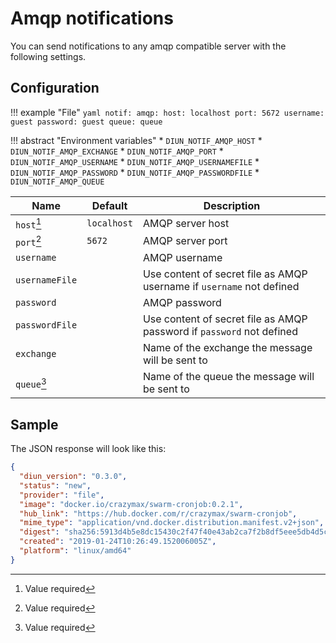 # Amqp notifications

You can send notifications to any amqp compatible server with the following settings.

## Configuration

!!! example "File"
    ```yaml
    notif:
      amqp:
        host: localhost
        port: 5672
        username: guest
        password: guest
        queue: queue
    ```

!!! abstract "Environment variables"
    * `DIUN_NOTIF_AMQP_HOST`
    * `DIUN_NOTIF_AMQP_EXCHANGE`
    * `DIUN_NOTIF_AMQP_PORT`
    * `DIUN_NOTIF_AMQP_USERNAME`
    * `DIUN_NOTIF_AMQP_USERNAMEFILE`
    * `DIUN_NOTIF_AMQP_PASSWORD`
    * `DIUN_NOTIF_AMQP_PASSWORDFILE`
    * `DIUN_NOTIF_AMQP_QUEUE`

| Name               | Default       | Description   |
|--------------------|---------------|---------------|
| `host`[^1]         | `localhost`   | AMQP server host |
| `port`[^1]         | `5672`        | AMQP server port |
| `username`         |               | AMQP username |
| `usernameFile`     |               | Use content of secret file as AMQP username if `username` not defined |
| `password`         |               | AMQP password |
| `passwordFile`     |               | Use content of secret file as AMQP password if `password` not defined |
| `exchange`         |               | Name of the exchange the message will be sent to |
| `queue`[^1]        |               | Name of the queue the message will be sent to |

## Sample

The JSON response will look like this:

```json
{
  "diun_version": "0.3.0",
  "status": "new",
  "provider": "file",
  "image": "docker.io/crazymax/swarm-cronjob:0.2.1",
  "hub_link": "https://hub.docker.com/r/crazymax/swarm-cronjob",
  "mime_type": "application/vnd.docker.distribution.manifest.v2+json",
  "digest": "sha256:5913d4b5e8dc15430c2f47f40e43ab2ca7f2b8df5eee5db4d5c42311e08dfb79",
  "created": "2019-01-24T10:26:49.152006005Z",
  "platform": "linux/amd64"
}
```

[^1]: Value required
